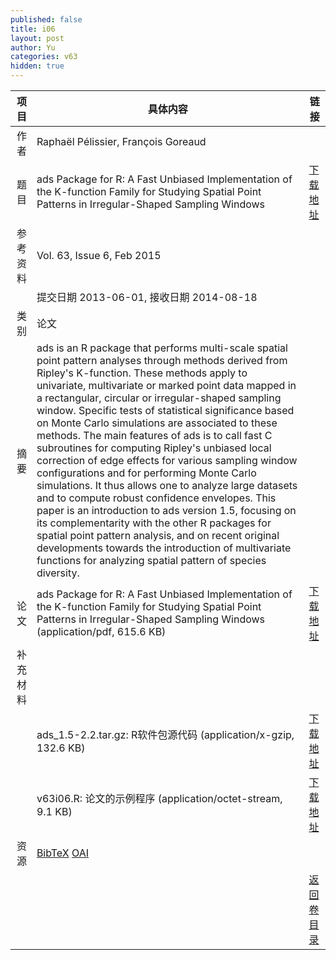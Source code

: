 ```yaml
---
published: false
title: i06
layout: post
author: Yu
categories: v63
hidden: true
---
```


| 项目 | 具体内容 | 链接 |
|---:|---|---|
| 作者 | Raphaël Pélissier, François Goreaud| |
| 题目 |ads Package for R: A Fast Unbiased Implementation of the K-function Family for Studying Spatial Point Patterns in Irregular-Shaped Sampling Windows | [下载地址](http://www.jstatsoft.org/v63/i06/paper) |
| 参考资料 |Vol. 63, Issue 6, Feb 2015 | |
| | 提交日期 2013-06-01, 接收日期 2014-08-18| | 
| 类别 | 论文| |
| 摘要 | ads is an R package that performs multi-scale spatial point pattern analyses through methods derived from Ripley's K-function. These methods apply to univariate, multivariate or marked point data mapped in a rectangular, circular or irregular-shaped sampling window. Specific tests of statistical significance based on Monte Carlo simulations are associated to these methods. The main features of ads is to call fast C subroutines for computing Ripley's unbiased local correction of edge effects for various sampling window configurations and for performing Monte Carlo simulations. It thus allows one to analyze large datasets and to compute robust confidence envelopes. This paper is an introduction to ads version 1.5, focusing on its complementarity with the other R packages for spatial point pattern analysis, and on recent original developments towards the introduction of multivariate functions for analyzing spatial pattern of species diversity.| |
| 论文 | ads Package for R: A Fast Unbiased Implementation of the K-function Family for Studying Spatial Point Patterns in Irregular-Shaped Sampling Windows  (application/pdf, 615.6 KB)| [下载地址](http://www.jstatsoft.org/v63/i06/paper) |
| 补充材料 | | |
| |ads_1.5-2.2.tar.gz: R软件包源代码  (application/x-gzip, 132.6 KB)|  [下载地址](http://www.jstatsoft.org/v63/i06/supp/1) |
| |v63i06.R:           论文的示例程序  (application/octet-stream, 9.1 KB)|  [下载地址](http://www.jstatsoft.org/v63/i06/supp/2) |
| 资源 | [BibTeX](http://www.jstatsoft.org/v63/i06/bibtex) [OAI](http://www.jstatsoft.org/oai?verb=GetRecord&identifier=oai.jstatsoft/v63/i06&prefix=oai_dc)| |
| |  | [返回卷目录]({{site.baseurl}}/volume/v63.html) |